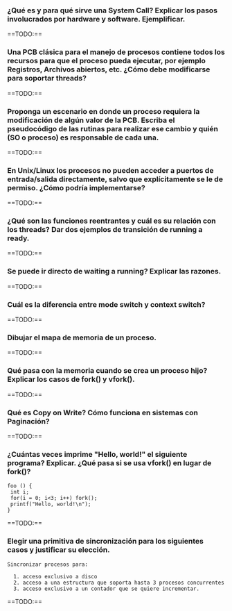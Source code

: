 ### ¿Qué es y para qué sirve una System Call? Explicar los pasos involucrados por hardware y software. Ejemplificar.

==TODO:==

### Una PCB clásica para el manejo de procesos contiene todos los recursos para que el proceso pueda ejecutar, por ejemplo Registros, Archivos abiertos, etc. ¿Cómo debe modificarse para soportar threads?

==TODO:==

### Proponga un escenario en donde un proceso requiera la modificación de algún valor de la PCB. Escriba el pseudocódigo de las rutinas para realizar ese cambio y quién (SO o proceso) es responsable de cada una.

==TODO:==

### En Unix/Linux los procesos no pueden acceder a puertos de entrada/salida directamente, salvo que explícitamente se le de permiso. ¿Cómo podría implementarse?

==TODO:==

### ¿Qué son las funciones reentrantes y cuál es su relación con los threads? Dar dos ejemplos de transición de running a ready.

==TODO:==

### Se puede ir directo de waiting a running? Explicar las razones.

==TODO:==

### Cuál es la diferencia entre mode switch y context switch?

==TODO:==

### Dibujar el mapa de memoria de un proceso.

==TODO:==

### Qué pasa con la memoria cuando se crea un proceso hijo? Explicar los casos de fork() y vfork().

==TODO:==

### Qué es Copy on Write? Cómo funciona en sistemas con Paginación?

==TODO:==

### ¿Cuántas veces imprime "Hello, world!" el siguiente programa? Explicar. ¿Qué pasa si se usa vfork() en lugar de fork()?
```
foo () {
 int i;
 for(i = 0; i<3; i++) fork();
 printf("Hello, world!\n");
}
```

==TODO:==

### Elegir una primitiva de sincronización para los siguientes casos y justificar su elección. 

	Sincronizar procesos para: 

	  1. acceso exclusivo a disco 
	  2. acceso a una estructura que soporta hasta 3 procesos concurrentes
	  3. acceso exclusivo a un contador que se quiere incrementar.

==TODO:==